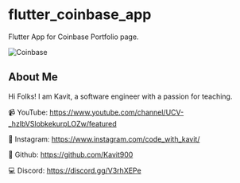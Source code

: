 # flutter_coinbase_app

Flutter App for Coinbase Portfolio page.

![Coinbase](coinbase.gif)

## About Me

Hi Folks! I am Kavit, a software engineer with a passion for teaching.

📹  YouTube: https://www.youtube.com/channel/UCV-_hzlbVSlobkekurpLOZw/featured

📸  Instagram: https://www.instagram.com/code_with_kavit/

📂  Github: https://github.com/Kavit900

💻  Discord: https://discord.gg/V3rhXEPe
